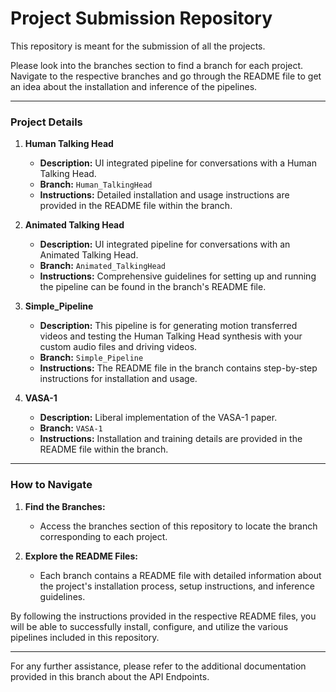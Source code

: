 # Project Submission Repository

This repository is meant for the submission of all the projects.

Please look into the branches section to find a branch for each project. Navigate to the respective branches and go through the README file to get an idea about the installation and inference of the pipelines.

---

### Project Details

1. **Human Talking Head**
   - **Description:** UI integrated pipeline for conversations with a Human Talking Head.
   - **Branch:** `Human_TalkingHead`
   - **Instructions:** Detailed installation and usage instructions are provided in the README file within the branch.

2. **Animated Talking Head**
   - **Description:** UI integrated pipeline for conversations with an Animated Talking Head.
   - **Branch:** `Animated_TalkingHead`
   - **Instructions:** Comprehensive guidelines for setting up and running the pipeline can be found in the branch's README file.

3. **Simple_Pipeline**
   - **Description:** This pipeline is for generating motion transferred videos and testing the Human Talking Head synthesis with your custom audio files and driving videos.
   - **Branch:** `Simple_Pipeline`
   - **Instructions:** The README file in the branch contains step-by-step instructions for installation and usage.

4. **VASA-1**
   - **Description:** Liberal implementation of the VASA-1 paper.
   - **Branch:** `VASA-1`
   - **Instructions:** Installation and training details are provided in the README file within the branch.

---

### How to Navigate

1. **Find the Branches:**
   - Access the branches section of this repository to locate the branch corresponding to each project.

2. **Explore the README Files:**
   - Each branch contains a README file with detailed information about the project's installation process, setup instructions, and inference guidelines.

By following the instructions provided in the respective README files, you will be able to successfully install, configure, and utilize the various pipelines included in this repository.

---

For any further assistance, please refer to the additional documentation provided in this branch about the API Endpoints.
